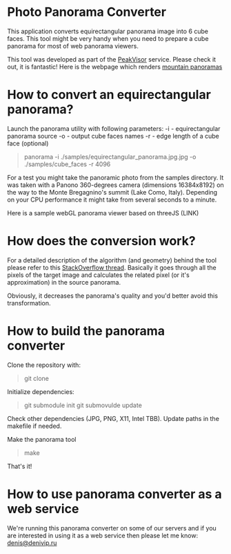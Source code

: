 # Photo Panorama Converter

This application converts equirectangular panorama image into 6 cube faces. This tool might be very handy when you need to prepare a cube panorama for most of web panorama viewers. 

This tool was developed as part of the [PeakVisor](http://peakvisor.com "PeakVisor") service. Please check it out, it is fantastic! Here is the webpage which renders [mountain panoramas](http://peakvisor.com/panorama.html "Mountain Panoramas")

# How to convert an equirectangular panorama?

Launch the panorama utility with following parameters:
-i - equirectangular panorama source
-o - output cube faces names
-r - edge length of a cube face (optional)

> panorama -i ./samples/equirectangular_panorama.jpg.jpg -o ./samples/cube_faces -r 4096

For a test you might take the panoramic photo from the samples directory. It was taken with a Panono 360-degrees camera (dimensions 16384x8192) on the way to the Monte Bregagnino's summit (Lake Como, Italy). Depending on your CPU performance it might take from several seconds to a minute.

Here is a sample webGL panorama viewer based on threeJS (LINK)

# How does the conversion work?

For a detailed description of the algorithm (and geometry) behind the tool please refer to this [StackOverflow thread](http://stackoverflow.com/questions/29678510/convert-21-equirectangular-panorama-to-cube-map). Basically it goes through all the pixels of the target image and calculates the related pixel (or it's approximation) in the source panorama.

Obviously, it decreases the panorama's quality and you'd better avoid this transformation.

# How to build the panorama converter

Clone the repository with:
> git clone

Initialize dependencies:
> git submodule init
> git submovulde update

Check other dependencies (JPG, PNG, X11, Intel TBB). Update paths in the makefile if needed.

Make the panorama tool
> make

That's it!

# How to use panorama converter as a web service

We're running this panorama converter on some of our servers and if you are interested in using it as a web service then please let me know: denis@denivip.ru

